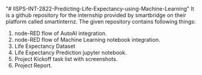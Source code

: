 "# llSPS-INT-2822-Predicting-Life-Expectancy-using-Machine-Learning" 
It is a github repository for the internship provided by smartbridge on their platform called smartinternz. The given repository contains following things:
1. node-RED flow of AutoAI integration.
2. node-RED flow of Machine Learning notebook integration.
3. Life Expectancy Dataset
4. Life Expectancy Prediction jupyter notebook.
5. Project Kickoff task list with screenshots.
6. Project Report.
